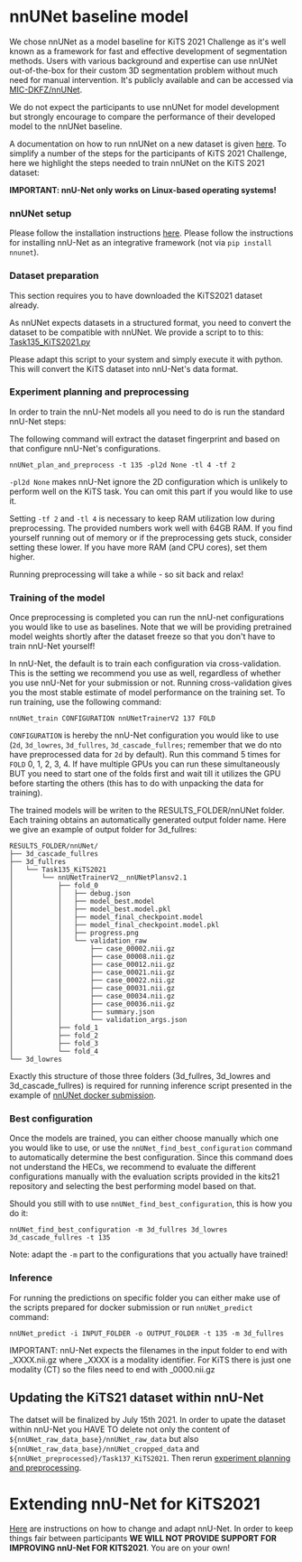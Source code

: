# nnUNet baseline model

We chose nnUNet as a model baseline for KiTS 2021 Challenge as it's well known as a framework for fast and effective
development of segmentation methods. Users with various background and expertise can use nnUNet out-of-the-box for
their custom 3D segmentation problem without much need for manual intervention. It's publicly available and can be
accessed via [MIC-DKFZ/nnUNet](https://github.com/MIC-DKFZ/nnUNet).

We do not expect the participants to use nnUNet for model development but strongly encourage to compare the performance of
their developed model to the nnUNet baseline.

A documentation on how to run nnUNet on a new dataset is
given [here](https://github.com/MIC-DKFZ/nnUNet#how-to-run-nnu-net-on-a-new-dataset). To simplify a number of the steps
for the participants of KiTS 2021 Challenge, here we highlight the steps needed to train nnUNet on the KiTS 2021 dataset:

**IMPORTANT: nnU-Net only works on Linux-based operating systems!**

### nnUNet setup

Please follow the installation instructions [here](https://github.com/MIC-DKFZ/nnUNet#installation). Please follow the 
instructions for installing nnU-Net as an integrative framework (not via `pip install nnunet`).

### Dataset preparation

This section requires you to have downloaded the KiTS2021 dataset already.

As nnUNet expects datasets in a structured format, you need to convert the dataset to be compatible with nnUNet. We
provide a script to to this: [Task135_KiTS2021.py](https://github.com/MIC-DKFZ/nnUNet/blob/master/nnunet/dataset_conversion/Task135_KiTS2021.py)

Please adapt this script to your system and simply execute it with python. This will convert the KiTS dataset into 
nnU-Net's data format.

### Experiment planning and preprocessing
In order to train the nnU-Net models all you need to do is run the standard nnU-Net steps:

The following command will extract the dataset fingerprint and based on that configure nnU-Net's configurations.
```console
nnUNet_plan_and_preprocess -t 135 -pl2d None -tl 4 -tf 2
```

`-pl2d None` makes nnU-Net ignore the 2D configuration which is unlikely to perform well on the KiTS task. You can 
omit this part if you would like to use it.

Setting `-tf 2` and `-tl 4` is necessary to keep RAM utilization low during preprocessing. The provided numbers work 
well with 64GB RAM. If you find yourself running out of memory or if the preprocessing gets stuck, consider setting 
these lower. If you have more RAM (and CPU cores), set them higher.

Running preprocessing will take a while - so sit back and relax!

### Training of the model
Once preprocessing is completed you can run the nnU-net configurations you would like to use as baselines. Note that 
we will be providing pretrained model weights shortly after the dataset freeze so that you don't have to train nnU-Net yourself!

In nnU-Net, the default is to train each configuration via cross-validation. This is the setting we recommend you use 
as well, regardless of whether you use nnU-Net for your submission or not. Running cross-validation gives you the most 
stable estimate of model performance on the training set. To run training, use the following command:

```console
nnUNet_train CONFIGURATION nnUNetTrainerV2 137 FOLD
```

`CONFIGURATION` is hereby the nnU-Net configuration you would like to use (`2d`, `3d_lowres`, `3d_fullres`, 
`3d_cascade_fullres`; remember that we do nto have preprocessed data for `2d` by default). Run this command 5 times 
for `FOLD` 0, 1, 2, 3, 4. If have multiple GPUs you can run these simultaneously BUT you need to start one of the folds 
first and wait till it utilizes the GPU before starting the others (this has to do with unpacking the data for training).

The trained models will be writen to the RESULTS_FOLDER/nnUNet folder. Each training obtains an automatically generated
output folder name. Here we give an example of output folder for 3d_fullres:

    RESULTS_FOLDER/nnUNet/
    ├── 3d_cascade_fullres
    ├── 3d_fullres
    │   └── Task135_KiTS2021
    │       └── nnUNetTrainerV2__nnUNetPlansv2.1
    │           ├── fold_0
    │           │   ├── debug.json
    │           │   ├── model_best.model
    │           │   ├── model_best.model.pkl
    │           │   ├── model_final_checkpoint.model
    │           │   ├── model_final_checkpoint.model.pkl
    │           │   ├── progress.png
    │           │   └── validation_raw
    │           │       ├── case_00002.nii.gz
    │           │       ├── case_00008.nii.gz
    │           │       ├── case_00012.nii.gz
    │           │       ├── case_00021.nii.gz
    │           │       ├── case_00022.nii.gz
    │           │       ├── case_00031.nii.gz
    │           │       ├── case_00034.nii.gz
    │           │       ├── case_00036.nii.gz
    │           │       ├── summary.json
    │           │       └── validation_args.json
    │           ├── fold_1
    │           ├── fold_2
    │           ├── fold_3
    │           └── fold_4
    └── 3d_lowres

Exactly this structure of those three folders (3d_fullres, 3d_lowres and 3d_cascade_fullres) is required for running 
inference script presented in the example
of [nnUNet docker submission](../submission/nnUNet_submission).

### Best configuration

Once the models are trained, you can either choose manually which one you would like to use, or use the 
`nnUNet_find_best_configuration` command to automatically determine the best configuration. Since this command does not 
understand the HECs, we recommend to evaluate the different configurations manually with the evaluation scripts 
provided in the kits21 repository and selecting the best performing model based on that.

Should you still with to use `nnUNet_find_best_configuration`, this is how you do it:
```console
nnUNet_find_best_configuration -m 3d_fullres 3d_lowres 3d_cascade_fullres -t 135 
```

Note: adapt the `-m` part to the configurations that you actually have trained!

### Inference

For running the predictions on specific folder you can either make use of the scripts
prepared for docker submission or run `nnUNet_predict` command: 
```console
nnUNet_predict -i INPUT_FOLDER -o OUTPUT_FOLDER -t 135 -m 3d_fullres 
```

IMPORTANT: nnU-Net expects the filenames in the input folder to end with _XXXX.nii.gz where _XXXX is a modality 
identifier. For KiTS there is just one modality (CT) so the files need to end with _0000.nii.gz

## Updating the KiTS21 dataset within nnU-Net

The datset will be finalized by July 15th 2021. In order to upate the dataset within nnU-Net you HAVE TO delete not 
only the content of `${nnUNet_raw_data_base}/nnUNet_raw_data` but also `${nnUNet_raw_data_base}/nnUNet_cropped_data` 
and `${nnUNet_preprocessed}/Task137_KiTS2021`. Then rerun [experiment planning and preprocessing](#experiment-planning-and-preprocessing).

# Extending nnU-Net for KiTS2021

[Here](https://github.com/MIC-DKFZ/nnUNet/blob/master/documentation/extending_nnunet.md) are instructions on how to 
change and adapt nnU-Net. In order to keep things fair between participants **WE WILL NOT PROVIDE SUPPORT FOR IMPROVING 
nnU-Net FOR KITS2021**. You are on your own! 